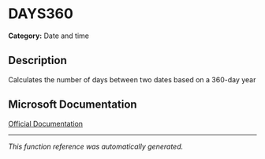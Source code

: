 # DAYS360

**Category:** Date and time

## Description
Calculates the number of days between two dates based on a 360-day year

## Microsoft Documentation
[Official Documentation](https://support.microsoft.com//en-us/office/days360-function-b9a509fd-49ef-407e-94df-0cbda5718c2a)

---
*This function reference was automatically generated.*
